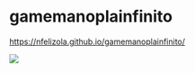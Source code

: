 # gamemanoplainfinito


https://nfelizola.github.io/gamemanoplainfinito/

<img src="./img/sacoroxo1.png">
